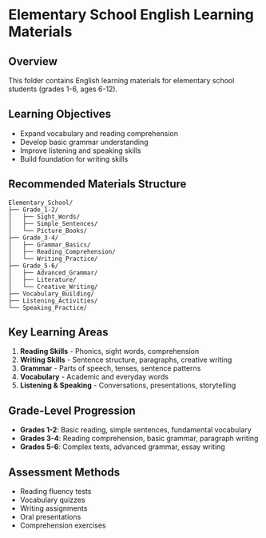 # Elementary School English Learning Materials

## Overview
This folder contains English learning materials for elementary school students (grades 1-6, ages 6-12).

## Learning Objectives
- Expand vocabulary and reading comprehension
- Develop basic grammar understanding
- Improve listening and speaking skills
- Build foundation for writing skills

## Recommended Materials Structure
```
Elementary_School/
├── Grade_1-2/
│   ├── Sight_Words/
│   ├── Simple_Sentences/
│   └── Picture_Books/
├── Grade_3-4/
│   ├── Grammar_Basics/
│   ├── Reading_Comprehension/
│   └── Writing_Practice/
├── Grade_5-6/
│   ├── Advanced_Grammar/
│   ├── Literature/
│   └── Creative_Writing/
├── Vocabulary_Building/
├── Listening_Activities/
└── Speaking_Practice/
```

## Key Learning Areas
1. **Reading Skills** - Phonics, sight words, comprehension
2. **Writing Skills** - Sentence structure, paragraphs, creative writing
3. **Grammar** - Parts of speech, tenses, sentence patterns
4. **Vocabulary** - Academic and everyday words
5. **Listening & Speaking** - Conversations, presentations, storytelling

## Grade-Level Progression
- **Grades 1-2**: Basic reading, simple sentences, fundamental vocabulary
- **Grades 3-4**: Reading comprehension, basic grammar, paragraph writing
- **Grades 5-6**: Complex texts, advanced grammar, essay writing

## Assessment Methods
- Reading fluency tests
- Vocabulary quizzes
- Writing assignments
- Oral presentations
- Comprehension exercises